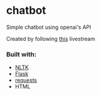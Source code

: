 # chatbot
Simple chatbot using openai's API

Created by following [this](https://www.youtube.com/watch?v=0HGGyePyPKQ) livestream

### Built with:
- [NLTK](https://www.nltk.org/)
- [Flask](https://pypi.org/project/Flask/)
- [requests](https://pypi.org/project/requests/)
- HTML
